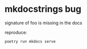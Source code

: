 # mkdocstrings bug

signature of foo is missing in the docs

reproduce:
```
poetry run mkdocs serve
```


